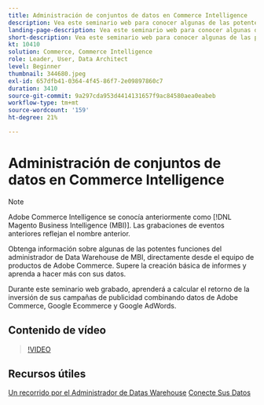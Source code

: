 ```yaml
---
title: Administración de conjuntos de datos en Commerce Intelligence
description: Vea este seminario web para conocer algunas de las potentes funciones del Administrador de Datas Warehouse de Commerce Intelligence.
landing-page-description: Vea este seminario web para conocer algunas de las potentes funciones del Administrador de Datas Warehouse de Commerce Intelligence.
short-description: Vea este seminario web para conocer algunas de las potentes funciones del Administrador de Datas Warehouse de Commerce Intelligence.
kt: 10410
solution: Commerce, Commerce Intelligence
role: Leader, User, Data Architect
level: Beginner
thumbnail: 344680.jpeg
exl-id: 657dfb41-0364-4f45-86f7-2e09897860c7
duration: 3410
source-git-commit: 9a297cda953d4414131657f9ac84580aea0eabeb
workflow-type: tm+mt
source-wordcount: '159'
ht-degree: 21%

---
```


# Administración de conjuntos de datos en Commerce Intelligence

>[!NOTE]
>
>Adobe Commerce Intelligence se conocía anteriormente como [!DNL Magento Business Intelligence (MBI)]. Las grabaciones de eventos anteriores reflejan el nombre anterior.

Obtenga información sobre algunas de las potentes funciones del administrador de Data Warehouse de MBI, directamente desde el equipo de productos de Adobe Commerce. Supere la creación básica de informes y aprenda a hacer más con sus datos.

Durante este seminario web grabado, aprenderá a calcular el retorno de la inversión de sus campañas de publicidad combinando datos de Adobe Commerce, Google Ecommerce y Google AdWords.

## Contenido de vídeo

>[!VIDEO](https://video.tv.adobe.com/v/344680?quality=12&learn=on)

## Recursos útiles

[Un recorrido por el Administrador de Datas Warehouse](https://experienceleague.adobe.com/docs/commerce-business-intelligence/mbi/analyze/warehouse-manager/tour-dwm.html?lang=es)
[Conecte Sus Datos](https://experienceleague.adobe.com/docs/commerce-business-intelligence/mbi/analyze/connecting/connecting-data.html?lang=es)
